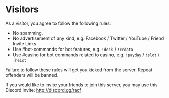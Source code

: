 # Visitors

As a visitor, you agree to follow the following rules:

+ No spamming.
+ No advertisement of any kind, e.g. Facebook / Twitter / YouTube / Friend Invite Links
+ Use #bot-commands for bot features, e.g. `!deck` / `!crdata`
+ Use #casino for bot commands related to casino, e.g. `!payday` / `!slot` / `!heist`

Failure to follow these rules will get you kicked from the server. Repeat offenders will be banned.

If you would like to invite your friends to join this server, you may use this Discord invite: http://discord.gg/racf
